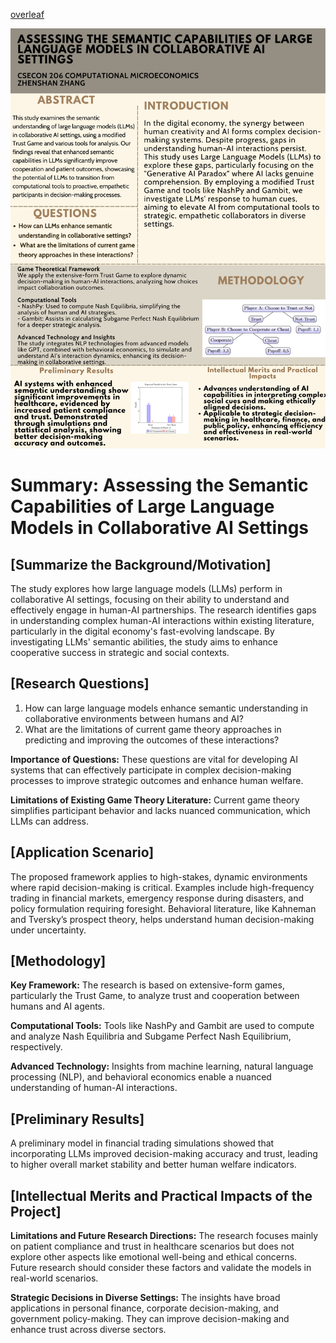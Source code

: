 [overleaf](https://www.overleaf.com/read/rkdrjbwrmjgn#120979)

![image](https://github.com/Rising-Stars-by-Sunshine/CSECON206_ZhenshanZhang/blob/main/Proposal%20(New)/Latex/Assessing%20the%20Semantic%20Capabilities%20of%20Large%20Language%20Models%20in%20Collaborative%20AI%20Settings.png)

# Summary: Assessing the Semantic Capabilities of Large Language Models in Collaborative AI Settings

## [Summarize the Background/Motivation]
The study explores how large language models (LLMs) perform in collaborative AI settings, focusing on their ability to understand and effectively engage in human-AI partnerships. The research identifies gaps in understanding complex human-AI interactions within existing literature, particularly in the digital economy's fast-evolving landscape. By investigating LLMs' semantic abilities, the study aims to enhance cooperative success in strategic and social contexts.

## [Research Questions]
1. How can large language models enhance semantic understanding in collaborative environments between humans and AI?
2. What are the limitations of current game theory approaches in predicting and improving the outcomes of these interactions?

**Importance of Questions:**
These questions are vital for developing AI systems that can effectively participate in complex decision-making processes to improve strategic outcomes and enhance human welfare.

**Limitations of Existing Game Theory Literature:**
Current game theory simplifies participant behavior and lacks nuanced communication, which LLMs can address.

## [Application Scenario]
The proposed framework applies to high-stakes, dynamic environments where rapid decision-making is critical. Examples include high-frequency trading in financial markets, emergency response during disasters, and policy formulation requiring foresight. Behavioral literature, like Kahneman and Tversky’s prospect theory, helps understand human decision-making under uncertainty.

## [Methodology]
**Key Framework:** The research is based on extensive-form games, particularly the Trust Game, to analyze trust and cooperation between humans and AI agents.

**Computational Tools:** Tools like NashPy and Gambit are used to compute and analyze Nash Equilibria and Subgame Perfect Nash Equilibrium, respectively.

**Advanced Technology:** Insights from machine learning, natural language processing (NLP), and behavioral economics enable a nuanced understanding of human-AI interactions.

## [Preliminary Results]
A preliminary model in financial trading simulations showed that incorporating LLMs improved decision-making accuracy and trust, leading to higher overall market stability and better human welfare indicators.

## [Intellectual Merits and Practical Impacts of the Project]
**Limitations and Future Research Directions:** The research focuses mainly on patient compliance and trust in healthcare scenarios but does not explore other aspects like emotional well-being and ethical concerns. Future research should consider these factors and validate the models in real-world scenarios.

**Strategic Decisions in Diverse Settings:** The insights have broad applications in personal finance, corporate decision-making, and government policy-making. They can improve decision-making and enhance trust across diverse sectors.
